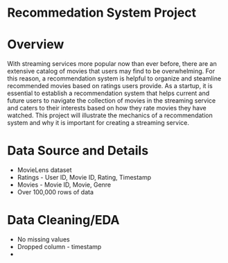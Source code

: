 # Recommedation System Project

# Overview

With streaming services more popular now than ever before, there are an extensive catalog of movies that users may find to be overwhelming. For this reason, a recommendation system is helpful to organize and steamline recommended movies based on ratings users provide. As a startup, it is essential to establish a recommendation system that helps current and future users to navigate the collection of movies in the streaming service and caters to their interests based on how they rate movies they have watched. This project will illustrate the mechanics of a recommendation system and why it is important for creating a streaming service. 

# Data Source and Details

* MovieLens dataset
* Ratings - User ID, Movie ID, Rating, Timestamp
* Movies - Movie ID, Movie, Genre
* Over 100,000 rows of data


# Data Cleaning/EDA

* No missing values
* Dropped column - timestamp
* 

